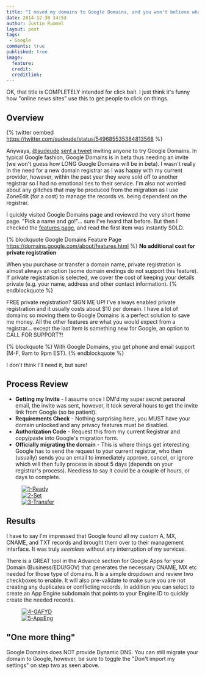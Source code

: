 ```yaml
---
title: "I moved my domains to Google Domains, and you won't believe what happened next"
date: 2014-12-30 14:53
author: Justin Rummel
layout: post
tags: 
 - Google
comments: true
published: true
image:
  feature:
  credit:
  creditlink:
---
```

OK, that title is COMPLETELY intended for click bait. I just think it's funny how "online news sites" use this to get people to click on things.

## Overview
{% twitter oembed https://twitter.com/sudeude/status/549685535384813568 %}

Anyways, [@sudeude][sudeude] [sent a tweet][sudeudeGD] inviting anyone to try Google Domains. In typical Google fashion, Google Domains is in beta thus needing an invite (we won't guess how LONG Google Domains will be in beta). I wasn't really in the need for a new domain registrar as I was happy with my current provider, however, within the past year they were sold off to another registrar so I had no emotional ties to their service. I'm also not worried about any glitches that may be produced from the migration as I use ZoneEdit (for a cost) to manage the records vs. being dependent on the registrar.

I quickly visited Google Domains page and reviewed the very short home page. "Pick a name and go!"... sure I've heard that before. But then I checked the [features page][features], and read the first item was instantly SOLD.

{% blockquote Google Domains Feature Page https://domains.google.com/about/features.html %}
**No additional cost for private registration**

When you purchase or transfer a domain name, private registration is almost always an option (some domain endings do not support this feature). If private registration is selected, we cover the cost of keeping your details private (e.g. your name, address and other contact information).
{% endblockquote %}

FREE private registration? SIGN ME UP! I've always enabled private registration and it usually costs about $10 per domain. I have a lot of domains so moving them to Google Domains is a perfect solution to save me money. All the other features are what you would expect from a registrar... except the last item is something new for Google, an option to CALL FOR SUPPORT?! 

{% blockquote %}
With Google Domains, you get phone and email support (M-F, 9am to 9pm EST).
{% endblockquote %}

I don't think I'll need it, but sure! 

## Process Review

-	**Getting my Invite** - I assume once I DM'd my super secret personal email, the invite was sent, however, it took several hours to get the invite link from Google (so be patient).
-	**Requirements Check** - Nothing surprising here, you MUST have your domain unlocked and any privacy features must be disabled.
-	**Authorization Code** - Request this from my current Registrar and copy/paste into Google's migration form.
-	**Officially migrating the domain** - This is where things get interesting.  Google has to send the request to your current registrar, who then (usually) sends you an email to immediately approve, cancel, or ignore which will then fully process in about 5 days (depends on your registrar's process).  Needless to say it could be a couple of hours, or days to complete. 

<figure>
<a href="{{ site.url }}/images/2014/12/30/1-Ready.png"><img src="{{ site.url }}/images/2014/12/30/1-Ready_480.png" alt="1-Ready" title="1-Ready" /></a><br />
<a href="{{ site.url }}/images/2014/12/30/2-Set.png"><img src="{{ site.url }}/images/2014/12/30/2-Set_480.png" alt="2-Set" title="2-Set" /></a><br />
<a href="{{ site.url }}/images/2014/12/30/3-Transfer.png"><img src="{{ site.url }}/images/2014/12/30/3-Transfer_480.png" alt="3-Transfer" title="3-Transfer" /></a>
</figure>

## Results
I have to say I'm impressed that Google found all my custom A, MX, CNAME, and TXT records and brought them over to their management interface. It was truly *seemless* without any interruption of my services.

There is a GREAT tool in the Advance section for Google Apps for your Domain (Business/EDU/GOV) that generates the necessary CNAME, MX etc needed for those type of domains. It is a simple dropdown and review two checkboxes to enable. It will also pre-validate to make sure you are not creating any duplicates or conflicting records. In addition you can select to create an App Engine subdomain that points to your Engine ID to quickly create the needed records. 

<figure>
<a href="{{ site.url }}/images/2014/12/30/4-GAFYD.png"><img src="{{ site.url }}/images/2014/12/30/4-GAFYD_480.png" alt="4-GAFYD" title="4-GAFYD" /></a><br />
<a href="{{ site.url }}/images/2014/12/30/5-AppEng.png"><img src="{{ site.url }}/images/2014/12/30/5-AppEng_480.png" alt="5-AppEng" title="5-AppEng" /></a>
</figure>

## "One more thing"
Google Domains does NOT provide Dynamic DNS. You can still migrate your domain to Google, however, be sure to toggle the "Don't import my settings" on step two as seen above.

[sudeude]: https://twitter.com/sudeude/ 
[sudeudeGD]: https://twitter.com/sudeude/status/549685535384813568
[features]: https://domains.google.com/about/features.html 
